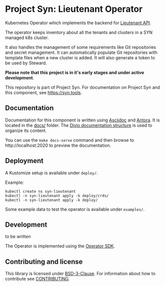 # Project Syn: Lieutenant Operator

Kubernetes Operator which implements the backend for [Lieutenant API](https://github.com/projectsyn/lieutenant-api).

The operator keeps inventory about all the tenants and clusters in a SYN managed k8s cluster.

It also handles the management of some requirements like Git repositories and secret management. It can automatically populate Git repositories with template files when a new cluster is added. It will also generate a token to be used by Steward.


**Please note that this project is in it's early stages and under active development**.

This repository is part of Project Syn.
For documentation on Project Syn and this component, see https://syn.tools.

## Documentation

Documentation for this component is written using [Asciidoc][asciidoc] and [Antora][antora].
It is located in the [docs/](docs) folder.
The [Divio documentation structure](https://documentation.divio.com/) is used to organize its content.

You can use the `make docs-serve` command and then browse to http://localhost:2020 to preview the documentation.

## Deployment

A Kustomize setup is available under `deploy/`.

Example:

```
kubectl create ns syn-lieutenant
kubectl -n syn-lieutenant apply -k deploy/crds/
kubectl -n syn-lieutenant apply -k deploy/
```

Some example data to test the operator is available under `examples/`.

## Development

to be written

The Operator is implemented using the [Operator SDK](https://github.com/operator-framework/operator-sdk).

## Contributing and license

This library is licensed under [BSD-3-Clause](LICENSE).
For information about how to contribute see [CONTRIBUTING](CONTRIBUTING.md).

[commodore]: https://docs.syn.tools/commodore/index.html
[asciidoc]: https://asciidoctor.org/
[antora]: https://antora.org/

